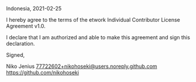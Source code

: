 Indonesia, 2021-02-25

I hereby agree to the terms of the etwork Individual Contributor License
Agreement v1.0.

I declare that I am authorized and able to make this agreement and sign this
declaration.

Signed,

Niko Jenius 77722602+nikohoseki@users.noreply.github.com https://github.com/nikohoseki
